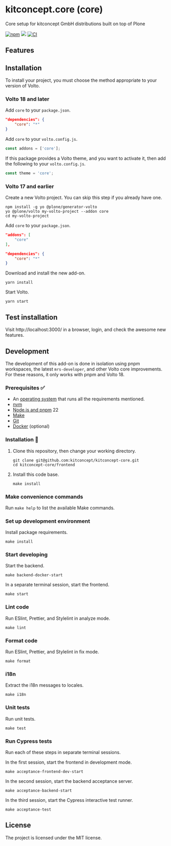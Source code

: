# kitconcept.core (core)

Core setup for kitconcept GmbH distributions built on top of Plone

[![npm](https://img.shields.io/npm/v/core)](https://www.npmjs.com/package/core)
[![](https://img.shields.io/badge/-Storybook-ff4785?logo=Storybook&logoColor=white&style=flat-square)](https://kitconcept.github.io/core/)
[![CI](https://github.com/kitconcept/kitconcept-core/actions/workflows/main.yml/badge.svg)](https://github.com/kitconcept/kitconcept-core/actions/workflows/main.yml)


## Features

<!-- List your awesome features here -->

## Installation

To install your project, you must choose the method appropriate to your version of Volto.


### Volto 18 and later

Add `core` to your `package.json`.

```json
"dependencies": {
    "core": "*"
}
```

Add `core` to your `volto.config.js`.

```javascript
const addons = ['core'];
```

If this package provides a Volto theme, and you want to activate it, then add the following to your `volto.config.js`.

```javascript
const theme = 'core';
```

### Volto 17 and earlier

Create a new Volto project.
You can skip this step if you already have one.

```
npm install -g yo @plone/generator-volto
yo @plone/volto my-volto-project --addon core
cd my-volto-project
```

Add `core` to your `package.json`.

```JSON
"addons": [
    "core"
],

"dependencies": {
    "core": "*"
}
```

Download and install the new add-on.

```
yarn install
```

Start Volto.

```
yarn start
```

## Test installation

Visit http://localhost:3000/ in a browser, login, and check the awesome new features.


## Development

The development of this add-on is done in isolation using pnpm workspaces, the latest `mrs-developer`, and other Volto core improvements.
For these reasons, it only works with pnpm and Volto 18.


### Prerequisites ✅

-   An [operating system](https://6.docs.plone.org/install/create-project-cookieplone.html#prerequisites-for-installation) that runs all the requirements mentioned.
-   [nvm](https://6.docs.plone.org/install/create-project-cookieplone.html#nvm)
-   [Node.js and pnpm](https://6.docs.plone.org/install/create-project.html#node-js) 22
-   [Make](https://6.docs.plone.org/install/create-project-cookieplone.html#make)
-   [Git](https://6.docs.plone.org/install/create-project-cookieplone.html#git)
-   [Docker](https://docs.docker.com/get-started/get-docker/) (optional)

### Installation 🔧

1.  Clone this repository, then change your working directory.

    ```shell
    git clone git@github.com:kitconcept/kitconcept-core.git
    cd kitconcept-core/frontend
    ```

2.  Install this code base.

    ```shell
    make install
    ```


### Make convenience commands

Run `make help` to list the available Make commands.


### Set up development environment

Install package requirements.

```shell
make install
```

### Start developing

Start the backend.

```shell
make backend-docker-start
```

In a separate terminal session, start the frontend.

```shell
make start
```

### Lint code

Run ESlint, Prettier, and Stylelint in analyze mode.

```shell
make lint
```

### Format code

Run ESlint, Prettier, and Stylelint in fix mode.

```shell
make format
```

### i18n

Extract the i18n messages to locales.

```shell
make i18n
```

### Unit tests

Run unit tests.

```shell
make test
```

### Run Cypress tests

Run each of these steps in separate terminal sessions.

In the first session, start the frontend in development mode.

```shell
make acceptance-frontend-dev-start
```

In the second session, start the backend acceptance server.

```shell
make acceptance-backend-start
```

In the third session, start the Cypress interactive test runner.

```shell
make acceptance-test
```

## License

The project is licensed under the MIT license.
